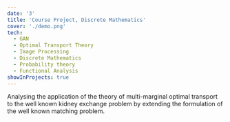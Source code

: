 ```yaml
---
date: '3'
title: 'Course Project, Discrete Mathematics'
cover: './demo.png'
tech:
  - GAN
  - Optimal Transport Theory
  - Image Processing
  - Discrete Mathematics
  - Probability theory
  - Functional Analysis
showInProjects: true
---
```


Analysing the application of the theory of multi-marginal optimal transport to the well known kidney exchange problem by extending the formulation of the well known matching problem.
